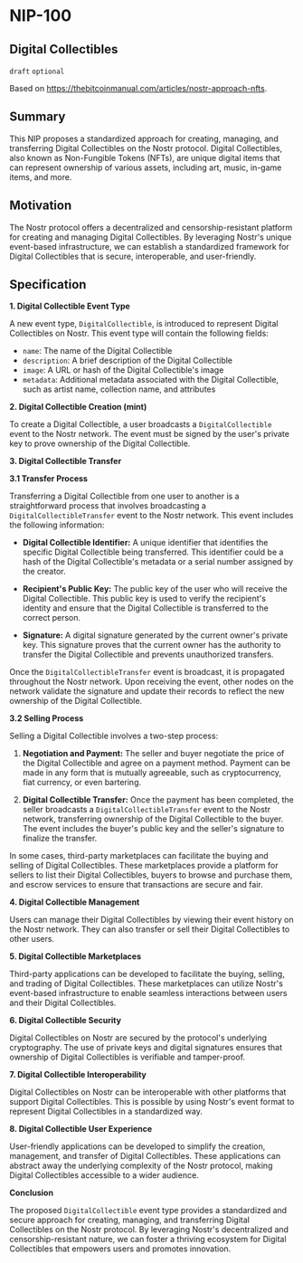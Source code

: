 NIP-100
======

Digital Collectibles
--------------------

`draft` `optional`

Based on https://thebitcoinmanual.com/articles/nostr-approach-nfts.

## Summary

This NIP proposes a standardized approach for creating, managing, and transferring Digital Collectibles on the Nostr protocol. Digital Collectibles, also known as Non-Fungible Tokens (NFTs), are unique digital items that can represent ownership of various assets, including art, music, in-game items, and more.

## Motivation

The Nostr protocol offers a decentralized and censorship-resistant platform for creating and managing Digital Collectibles. By leveraging Nostr's unique event-based infrastructure, we can establish a standardized framework for Digital Collectibles that is secure, interoperable, and user-friendly.

## Specification

**1. Digital Collectible Event Type**

A new event type, `DigitalCollectible`, is introduced to represent Digital Collectibles on Nostr. This event type will contain the following fields:

- `name`: The name of the Digital Collectible
- `description`: A brief description of the Digital Collectible
- `image`: A URL or hash of the Digital Collectible's image
- `metadata`: Additional metadata associated with the Digital Collectible, such as artist name, collection name, and attributes

**2. Digital Collectible Creation (mint)**

To create a Digital Collectible, a user broadcasts a `DigitalCollectible` event to the Nostr network. The event must be signed by the user's private key to prove ownership of the Digital Collectible.

**3. Digital Collectible Transfer**

**3.1 Transfer Process**

Transferring a Digital Collectible from one user to another is a straightforward process that involves broadcasting a `DigitalCollectibleTransfer` event to the Nostr network. This event includes the following information:

* **Digital Collectible Identifier:** A unique identifier that identifies the specific Digital Collectible being transferred. This identifier could be a hash of the Digital Collectible's metadata or a serial number assigned by the creator.

* **Recipient's Public Key:** The public key of the user who will receive the Digital Collectible. This public key is used to verify the recipient's identity and ensure that the Digital Collectible is transferred to the correct person.

* **Signature:** A digital signature generated by the current owner's private key. This signature proves that the current owner has the authority to transfer the Digital Collectible and prevents unauthorized transfers.

Once the `DigitalCollectibleTransfer` event is broadcast, it is propagated throughout the Nostr network. Upon receiving the event, other nodes on the network validate the signature and update their records to reflect the new ownership of the Digital Collectible.

**3.2 Selling Process**

Selling a Digital Collectible involves a two-step process:

1. **Negotiation and Payment:** The seller and buyer negotiate the price of the Digital Collectible and agree on a payment method. Payment can be made in any form that is mutually agreeable, such as cryptocurrency, fiat currency, or even bartering.

2. **Digital Collectible Transfer:** Once the payment has been completed, the seller broadcasts a `DigitalCollectibleTransfer` event to the Nostr network, transferring ownership of the Digital Collectible to the buyer. The event includes the buyer's public key and the seller's signature to finalize the transfer.

In some cases, third-party marketplaces can facilitate the buying and selling of Digital Collectibles. These marketplaces provide a platform for sellers to list their Digital Collectibles, buyers to browse and purchase them, and escrow services to ensure that transactions are secure and fair.


**4. Digital Collectible Management**

Users can manage their Digital Collectibles by viewing their event history on the Nostr network. They can also transfer or sell their Digital Collectibles to other users.

**5. Digital Collectible Marketplaces**

Third-party applications can be developed to facilitate the buying, selling, and trading of Digital Collectibles. These marketplaces can utilize Nostr's event-based infrastructure to enable seamless interactions between users and their Digital Collectibles.

**6. Digital Collectible Security**

Digital Collectibles on Nostr are secured by the protocol's underlying cryptography. The use of private keys and digital signatures ensures that ownership of Digital Collectibles is verifiable and tamper-proof.

**7. Digital Collectible Interoperability**

Digital Collectibles on Nostr can be interoperable with other platforms that support Digital Collectibles. This is possible by using Nostr's event format to represent Digital Collectibles in a standardized way.

**8. Digital Collectible User Experience**

User-friendly applications can be developed to simplify the creation, management, and transfer of Digital Collectibles. These applications can abstract away the underlying complexity of the Nostr protocol, making Digital Collectibles accessible to a wider audience.

**Conclusion**

The proposed `DigitalCollectible` event type provides a standardized and secure approach for creating, managing, and transferring Digital Collectibles on the Nostr protocol. By leveraging Nostr's decentralized and censorship-resistant nature, we can foster a thriving ecosystem for Digital Collectibles that empowers users and promotes innovation.
